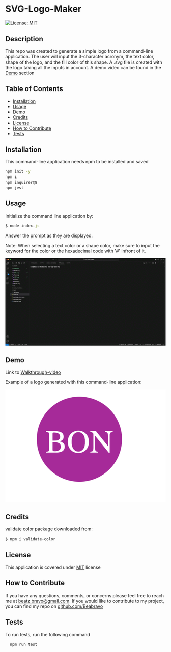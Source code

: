 # SVG-Logo-Maker

[![License: MIT](https://img.shields.io/badge/License-MIT-yellow.svg)](https://opensource.org/licenses/MIT)

## Description

This repo was created to generate a simple logo from a command-line application. The user will input the 3-character acronym, the text color, shape of the logo, and the fill color of this shape. A .svg file is created with the logo taking all the inputs in account. A demo video can be found in the [Demo](#demo) section

## Table of Contents

- [Installation](#installation)
- [Usage](#usage)
- [Demo](#demo)
- [Credits](#credits)
- [License](#license)
- [How to Contribute](#how-to-contribute)
- [Tests](#tests)

## Installation

This command-line application needs npm to be installed and saved

```bash
npm init -y
npm i
npm inquirer@8
npm jest
```

## Usage

Initialize the command line application by:

```javascript
$ node index.js
```

Answer the prompt as they are displayed.

Note: When selecting a text color or a shape color, make sure to input the keyword for the color or the hexadecimal code with '#' infront of it.

![screenrecording](./assets/images/ScreenRecording.gif)

## Demo

Link to [Walkthrough-video](https://drive.google.com/file/d/1y1y50L2LoOybJBOoHWuppv3qY0T731_6/view)

Example of a logo generated with this command-line application:

![example](./assets/images/BON.png)

## Credits

validate color package downloaded from:

```javascript
$ npm i validate-color
```

## License

This application is covered under [MIT](https://choosealicense.com/licenses/mit/) license

## How to Contribute

If you have any questions, comments, or concerns please feel free to reach me at beatz.bravo@gmail.com. If you would like to contribute to my project, you can find my repo on [github.com/Beabravo](https://www.github.com/Beabravo)

## Tests

To run tests, run the following command

```bash
  npm run test
```
